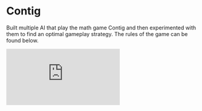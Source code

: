 # Contig
Built multiple AI that play the math game Contig and then experimented with them to find an optimal gameplay strategy. The rules of the game can be found below.

![Contig Gameboard](http://www.mathwire.com/games/contig.pdf)
